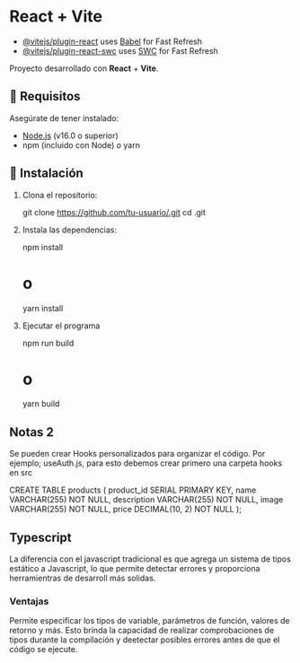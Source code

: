 # React + Vite

- [@vitejs/plugin-react](https://github.com/vitejs/vite-plugin-react/blob/main/packages/plugin-react/README.md) uses [Babel](https://babeljs.io/) for Fast Refresh
- [@vitejs/plugin-react-swc](https://github.com/vitejs/vite-plugin-react-swc) uses [SWC](https://swc.rs/) for Fast Refresh

Proyecto desarrollado con **React** + **Vite**.

## 🚀 Requisitos

Asegúrate de tener instalado:

- [Node.js](https://nodejs.org/) (v16.0 o superior)
- npm (incluido con Node) o yarn

## 🔧 Instalación

1. Clona el repositorio:

    git clone https://github.com/tu-usuario/.git
    cd .git

2. Instala las dependencias:

    npm install
    # o
    yarn install

3. Ejecutar el programa

    npm run build
    # o
    yarn build


## Notas 2

Se pueden crear Hooks personalizados para organizar el código. Por ejemplo; useAuth.js, para esto debemos crear primero una carpeta hooks en src 


CREATE TABLE products (
    product_id SERIAL PRIMARY KEY,
    name VARCHAR(255) NOT NULL,
    description VARCHAR(255) NOT NULL,
    image VARCHAR(255) NOT NULL,
    price DECIMAL(10, 2) NOT NULL
);

## Typescript

La diferencia con el javascript tradicional es que agrega un sistema de tipos estático a Javascript, lo que permite detectar errores y proporciona herramientras de desarroll más solidas.

### Ventajas

Permite especificar los tipos de variable, parámetros de función, valores de retorno y más. Esto brinda la capacidad de realizar comprobaciones de tipos durante la compilación y deetectar posibles errores antes de que el código se ejecute.

